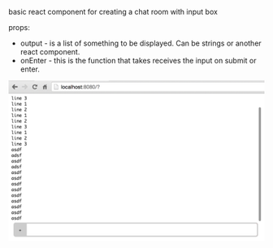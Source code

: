 basic react component for creating a chat room with input box

props:

+ output - is a list of something to be displayed. Can be strings or another react component.
+ onEnter - this is the function that takes receives the input on submit or enter.   


<ChatInput onEnter={this._onEnter} output={this.state.output} />

![chat](https://github.com/kgwinnup/react-chatinput/blob/master/chat.png)
